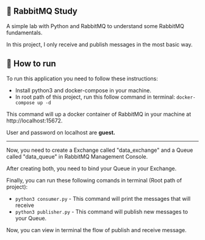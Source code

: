 ## 📨 RabbitMQ Study

A simple lab with Python and RabbitMQ to understand some RabbitMQ fundamentals.

In this project, I only receive and publish messages in the most basic way.


## 🚀 How to run

To run this application you need to follow these instructions:

* Install python3 and docker-compose in your machine.
* In root path of this project, run this follow command in terminal: ``docker-compose up -d``

This command will up a docker container of RabbitMQ in your machine at http://localhost:15672.

User and password on localhost are **guest.**

---



Now, you need to create a Exchange called "data_exchange" and a Queue called "data_queue" in RabbitMQ Management Console.

After creating both, you need to bind your Queue in your Exchange.

Finally, you can run these following comands in terminal (Root path of project):

* `python3 consumer.py` - This command will print the messages that will receive
* `python3 publisher.py` - This command will publish new messages to your Queue.

Now, you can view in terminal the flow of publish and receive message.
